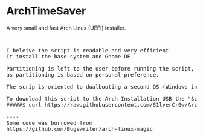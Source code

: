 # ArchTimeSaver
A very small and fast Arch Linux (UEFI) installer.
<pre>

<pre/>
I beleive the script is readable and very efficient. 
It install the base system and Gnome DE.

Partitioning is left to the user before running the script,
as partitioning is based on personal preference.

The scrip is oriented to dualbooting a second OS (Windows in this case).

To download this script to the Arch Installation USB the "$curl" command can be used:
#####$ curl https://raw.githubusercontent.com/S1lverCr0w/ArchTimeSaver/main/arch_install.sh > arch_installscript.sh 

----
Some code was borrowed from 
https://github.com/Bugswriter/arch-linux-magic
